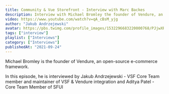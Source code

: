 ```yaml
---
title: Community & Vue Storefront - Interview with Marc Backes
description: Interview with Michael Bromley the founder of Vendure, an open-source e-commerce framework.
video: https://www.youtube.com/watch?v=qA_cBsM_yjg
author: "Jakub Andrzejewski"
avatar: https://pbs.twimg.com/profile_images/1532296683220000768/PJjwXRBO_400x400.jpg
tags: ["interview"]
playlist: ["Interviews"]
category: ["Interviews"]
publishedAt: "2021-09-24"
---
```

Michael Bromley is the founder of Vendure, an open-source e-commerce framework.

In this episode, he is interviewed by Jakub Andrzejewski - VSF Core Team member and maintainer of VSF & Vendure integration and Aditya Patel - Core Team Member of SFUI